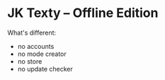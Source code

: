 # JK Texty – Offline Edition
What's different:
- no accounts
- no mode creator
- no store
- no update checker
